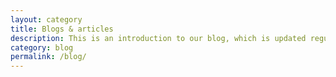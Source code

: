 ```yaml
---
layout: category
title: Blogs & articles
description: This is an introduction to our blog, which is updated regularly.
category: blog
permalink: /blog/
---
```

